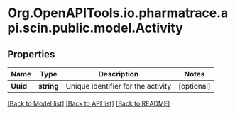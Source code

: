# Org.OpenAPITools.io.pharmatrace.api.scin.public.model.Activity
## Properties

Name | Type | Description | Notes
------------ | ------------- | ------------- | -------------
**Uuid** | **string** | Unique identifier for the activity | [optional] 

[[Back to Model list]](../README.md#documentation-for-models) [[Back to API list]](../README.md#documentation-for-api-endpoints) [[Back to README]](../README.md)

